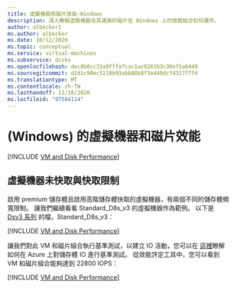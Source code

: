 ```yaml
---
title: 虛擬機器和磁片效能-Windows
description: 深入瞭解虛擬機器及其連接的磁片在 Windows 上的效能組合如何運作。
author: albecker1
ms.author: albecker
ms.date: 10/12/2020
ms.topic: conceptual
ms.service: virtual-machines
ms.subservice: disks
ms.openlocfilehash: dec8b0cc33a9fffa7cac1ac9261b3c38ef5a6449
ms.sourcegitcommit: d2d1c90ec5218b93abb80b8f3ed49dcf4327f7f4
ms.translationtype: MT
ms.contentlocale: zh-TW
ms.lasthandoff: 12/16/2020
ms.locfileid: "97584114"
---
```

# <a name="virtual-machine-and-disk-performance-windows"></a> (Windows) 的虛擬機器和磁片效能
[!INCLUDE [VM and Disk Performance](../../../includes/virtual-machine-disk-performance.md)]

## <a name="virtual-machine-uncached-vs-cached-limits"></a>虛擬機器未快取與快取限制
 啟用 premium 儲存體且啟用高階儲存體快取的虛擬機器，有兩個不同的儲存體頻寬限制。 讓我們繼續看看 Standard_D8s_v3 的虛擬機器作為範例。 以下是 [Dsv3 系列](../dv3-dsv3-series.md) 的檔，Standard_D8s_v3：

[!INCLUDE [VM and Disk Performance](../../../includes/virtual-machine-disk-performance-2.md)]

讓我們對此 VM 和磁片組合執行基準測試，以建立 IO 活動，您可以在 [這裡](disks-benchmarks.md)瞭解如何在 Azure 上對儲存體 IO 進行基準測試。 從效能評定工具中，您可以看到 VM 和磁片組合能夠達到 22800 IOPS：

[!INCLUDE [VM and Disk Performance](../../../includes/virtual-machine-disk-performance-3.md)]